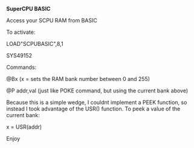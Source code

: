 **SuperCPU BASIC**

Access your SCPU RAM from BASIC

To activate:

LOAD"SCPUBASIC",8,1

SYS49152

Commands:

@Bx  (x = sets the RAM bank number between 0 and 255)

@P addr,val  (just like POKE command, but using the current bank above)

Because this is a simple wedge, I couldnt implement a PEEK function, so instead I
took advantage of the USR() function.  To peek a value of the current bank:

x = USR(addr)

Enjoy

